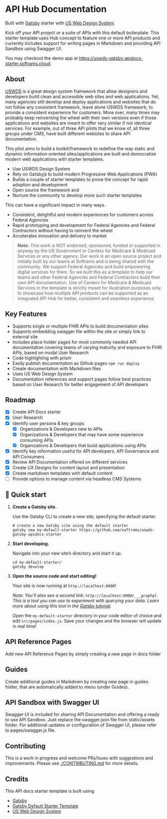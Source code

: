 # API Hub Documentation

Built with [Gatsby](https://www.gatsbyjs.org/) starter with [US Web Design System](https://designsystem.digital.gov/).

Kick off your API project or a suite of APIs with this default boilerplate. This starter template uses Hub concept to feature one or more API products and currently includes support for writing pages in Markdown and providing API Sandbox using Swagger UI.

You may checkout the demo app at https://uswds-gatsby-apidocs-starter.softrams.cloud.

## About

[USWDS](https://designsystem.digital.gov/) is a great design system framework that allow designers and developers build clean and accessible web sites and web applications. Yet, many agencies still develop and deploy applications and websites that do not follow any consistent framework, leave alone USWDS framework, to provide a consistent experience for customers. More over, many times may probably keep reinventing the wheel with their own versions even if those applications and websites are meant to offer very similar if not identical services. For example, out of three API pilots that we know of, all three groups under CMS, have built different websites to share API documentation.

This pilot aims to build a toolkit/framework to redefine the way static and dynamic information oriented sites/applications are built and democratize modern web applications with starter templates.

- Use USWDS Design System
- Rely on Gatsbyjs to build modern Progressive Web Applications (PWA)
- Builds a couple of starter templates to prove the concept for rapid adoption and development
- Open source the framework and
- Nurture the community to develop more such starter templates

This can have a significant impact in many ways.

- Consistent, delightful and modern experiences for customers across Federal Agencies
- Rapid prototyping and development for Federal Agencies and Federal Contractors without having to reinvent the wheel
- Accelerates innovation and delivery to market

> **Note:** This work is NOT endorsed, sponsored, funded or supported in anyway by the US Government or Centers for Medicare & Medicaid Services or any other agency. Our work is an open source project and initially built by our teams at Softrams and is being shared with the community. We support Federal Agencies and build empowering digital services for them. So we built this as a template to help our teams and other Federal Agencies and Federal Contractors build their own API documentation. Use of Centers for Medicare & Medicaid Services in the template is strictly meant for illustration purposes only, to showcase how multiple API products can be supported as an integrated API Hub for better, consistent and seamless experience.

## Key Features

- Supports single or multiple FHIR APIs to build documentation sites
- Supports embedding swagger file within the site or simply link to external site
- Includes place holder pages for most commonly needed API documentation covering teams of
  varying maturity and exposure to FHIR APIs, based on modal User Research
- Code highlighting with prism
- Easily publish documentation as Github pages `npm run deploy`
- Create documentation with Markdown files
- Uses US Web Design System
- Documentation references and support pages follow best practices based on User Research for better engagement of API developers

## Roadmap

- [x] Create API Docs starter
- [x] User Research
- [x] Identify user persona & key groups
  - [x] Organizations & Developers new to APIs
  - [x] Organizations & Developers that may have some experience consuming APIs
  - [x] Organizations & Developers that build applications using APIs
- [x] Identify key information useful for API developers, API Governance and API Consumers
- [x] Review API Documentation offered on different services
- [x] Create UX Designs for content layout and presentation
- [x] Create markdown templates with default content
- [ ] Provide options to manage content via headless CMS Systems

## 🚀 Quick start

1.  **Create a Gatsby site.**

    Use the Gatsby CLI to create a new site, specifying the default starter.

    ```shell
    # create a new Gatsby site using the default starter
    gatsby new my-default-starter https://github.com/softrams/uswds-gatsby-apidocs-starter
    ```

1.  **Start developing.**

    Navigate into your new site’s directory and start it up.

    ```shell
    cd my-default-starter/
    gatsby develop
    ```

1.  **Open the source code and start editing!**

    Your site is now running at `http://localhost:8000`!

    _Note: You'll also see a second link: _`http://localhost:8000/___graphql`_. This is a tool you can use to experiment with querying your data. Learn more about using this tool in the [Gatsby tutorial](https://www.gatsbyjs.org/tutorial/part-five/#introducing-graphiql)._

    Open the `my-default-starter` directory in your code editor of choice and edit `src/pages/index.js`. Save your changes and the browser will update in real time!

## API Reference Pages

Add new API Reference Pages by simply creating a new page in docs folder

## Guides

Create additional guides in Markdown by creating new page in guides folder, that are automatically added to menu (under Guides).

## API Sandbox with Swagger UI

Swagger UI is included for sharing API Documentation and offering a ready to use API Sandbox. Just replace the swagger.json file from static/assets folder. For additional updates or configuration of Swagger UI, please refer to pages/swagger.js file.

## Contributing

This is a work in progress and welcome PRs/Isues with suggestions and improvements. Please see [./CONTRIBUTING.md](./CONTRIBUTING.md) for more details.

## Credits

This API docs starter template is built using

- [Gatsby](https://www.gatsbyjs.org/)
- [Gatsby Default Starter Template](https://github.com/gatsbyjs/gatsby-starter-default)
- [US Web Design System](https://designsystem.digital.gov/)
